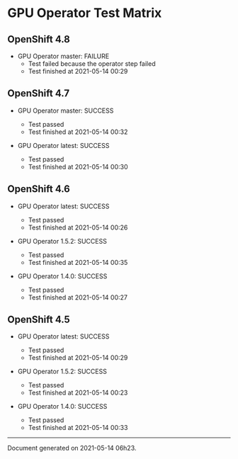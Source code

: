 
GPU Operator Test Matrix
========================

OpenShift 4.8
-------------

* GPU Operator master: FAILURE
  - Test failed because the operator step failed
  - Test finished at 2021-05-14 00:29

OpenShift 4.7
-------------

* GPU Operator master: SUCCESS
  - Test passed
  - Test finished at 2021-05-14 00:32

* GPU Operator latest: SUCCESS
  - Test passed
  - Test finished at 2021-05-14 00:30

OpenShift 4.6
-------------

* GPU Operator latest: SUCCESS
  - Test passed
  - Test finished at 2021-05-14 00:26

* GPU Operator 1.5.2: SUCCESS
  - Test passed
  - Test finished at 2021-05-14 00:35

* GPU Operator 1.4.0: SUCCESS
  - Test passed
  - Test finished at 2021-05-14 00:27

OpenShift 4.5
-------------

* GPU Operator latest: SUCCESS
  - Test passed
  - Test finished at 2021-05-14 00:29

* GPU Operator 1.5.2: SUCCESS
  - Test passed
  - Test finished at 2021-05-14 00:23

* GPU Operator 1.4.0: SUCCESS
  - Test passed
  - Test finished at 2021-05-14 00:33


---
Document generated on 2021-05-14 06h23.
